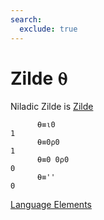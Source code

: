 ```yaml
---
search:
  exclude: true
---
```

<h1 class="heading"><span class="name">Zilde</span> <span class="command">⍬</span></h1>

Niladic Zilde is
[Zilde](../other-syntax/zilde.md)
```apl
      ⍬≡⍳0
1
      ⍬≡0⍴0
1
      ⍬≡0 0⍴0
0
      ⍬≡''
0
```
[Language Elements](./language-elements.md)



